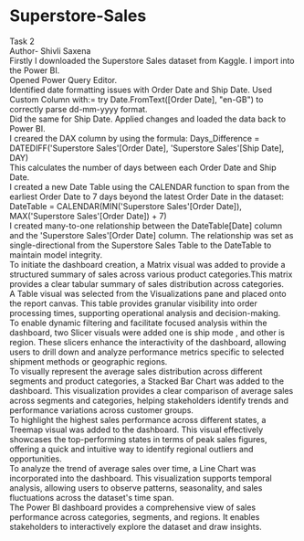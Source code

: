 # Superstore-Sales
Task 2<br>
Author- Shivli Saxena<br>
Firstly I downloaded the Superstore Sales dataset from Kaggle. I import into the Power BI.<br>
Opened Power Query Editor.<br>
Identified date formatting issues with Order Date and Ship Date. Used Custom Column with:= try Date.FromText([Order Date], "en-GB") to correctly parse dd-mm-yyyy format.<br>
Did the same for Ship Date. Applied changes and loaded the data back to Power BI.<br>
I creared the DAX column by using the formula: Days_Difference = DATEDIFF('Superstore Sales'[Order Date], 'Superstore Sales'[Ship Date], DAY)<br>
This calculates the number of days between each Order Date and Ship Date.<br>
I created a new Date Table using the CALENDAR function to span from the earliest Order Date to 7 days beyond the latest Order Date in the dataset: DateTable = CALENDAR(MIN('Superstore Sales'[Order Date]), MAX('Superstore Sales'[Order Date]) + 7)<br>
I created many-to-one relationship between the DateTable[Date] column and the 'Superstore Sales'[Order Date] column. The relationship was set as single-directional from the Superstore Sales Table to the DateTable to maintain model integrity.<br>
To initiate the dashboard creation, a Matrix visual was added to provide a structured summary of sales across various product categories.This matrix provides a clear tabular summary of sales distribution across categories.<br>
A Table visual was selected from the Visualizations pane and placed onto the report canvas. This table provides granular visibility into order processing times, supporting operational analysis and decision-making.<br>
To enable dynamic filtering and facilitate focused analysis within the dashboard, two Slicer visuals were added one is ship mode , and other is region. These slicers enhance the interactivity of the dashboard, allowing users to drill down and analyze performance metrics specific to selected shipment methods or geographic regions.<br>
To visually represent the average sales distribution across different segments and product categories, a Stacked Bar Chart was added to the dashboard. This visualization provides a clear comparison of average sales across segments and categories, helping stakeholders identify trends and performance variations across customer groups.<br>
To highlight the highest sales performance across different states, a Treemap visual was added to the dashboard. This visual effectively showcases the top-performing states in terms of peak sales figures, offering a quick and intuitive way to identify regional outliers and opportunities.<br>
To analyze the trend of average sales over time, a Line Chart was incorporated into the dashboard. This visualization supports temporal analysis, allowing users to observe patterns, seasonality, and sales fluctuations across the dataset's time span.<br>
The Power BI dashboard provides a comprehensive view of sales performance across categories, segments, and regions. It enables stakeholders to interactively explore the dataset and draw insights. 
